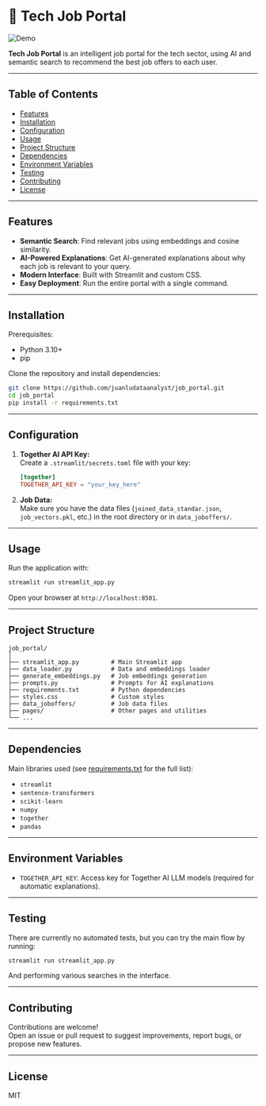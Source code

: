 # 💼 Tech Job Portal

![Demo](demo/video.gif)

**Tech Job Portal** is an intelligent job portal for the tech sector, using AI and semantic search to recommend the best job offers to each user.

---

## Table of Contents

- [Features](#features)
- [Installation](#installation)
- [Configuration](#configuration)
- [Usage](#usage)
- [Project Structure](#project-structure)
- [Dependencies](#dependencies)
- [Environment Variables](#environment-variables)
- [Testing](#testing)
- [Contributing](#contributing)
- [License](#license)

---

## Features

- **Semantic Search**: Find relevant jobs using embeddings and cosine similarity.
- **AI-Powered Explanations**: Get AI-generated explanations about why each job is relevant to your query.
- **Modern Interface**: Built with Streamlit and custom CSS.
- **Easy Deployment**: Run the entire portal with a single command.

---

## Installation

Prerequisites:
- Python 3.10+
- pip

Clone the repository and install dependencies:

```bash
git clone https://github.com/juanludataanalyst/job_portal.git
cd job_portal
pip install -r requirements.txt
```

---

## Configuration

1. **Together AI API Key:**  
   Create a `.streamlit/secrets.toml` file with your key:

   ```toml
   [together]
   TOGETHER_API_KEY = "your_key_here"
   ```

2. **Job Data:**  
   Make sure you have the data files (`joined_data_standar.json`, `job_vectors.pkl`, etc.) in the root directory or in `data_joboffers/`.

---

## Usage

Run the application with:

```bash
streamlit run streamlit_app.py
```

Open your browser at `http://localhost:8501`.

---

## Project Structure

```
job_portal/
│
├── streamlit_app.py         # Main Streamlit app
├── data_loader.py           # Data and embeddings loader
├── generate_embeddings.py   # Job embeddings generation
├── prompts.py               # Prompts for AI explanations
├── requirements.txt         # Python dependencies
├── styles.css               # Custom styles
├── data_joboffers/          # Job data files
├── pages/                   # Other pages and utilities
└── ...
```

---

## Dependencies

Main libraries used (see [requirements.txt](https://github.com/juanludataanalyst/job_portal/blob/main/requirements.txt) for the full list):

- `streamlit`
- `sentence-transformers`
- `scikit-learn`
- `numpy`
- `together`
- `pandas`

---

## Environment Variables

- `TOGETHER_API_KEY`: Access key for Together AI LLM models (required for automatic explanations).

---

## Testing

There are currently no automated tests, but you can try the main flow by running:

```bash
streamlit run streamlit_app.py
```

And performing various searches in the interface.

---

## Contributing

Contributions are welcome!  
Open an issue or pull request to suggest improvements, report bugs, or propose new features.

---

## License

MIT
